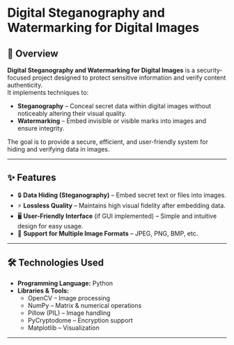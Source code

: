# Digital Steganography and Watermarking for Digital Images

## 📌 Overview
**Digital Steganography and Watermarking for Digital Images** is a security-focused project designed to protect sensitive information and verify content authenticity.  
It implements techniques to:
- **Steganography** – Conceal secret data within digital images without noticeably altering their visual quality.
- **Watermarking** – Embed invisible or visible marks into images and ensure integrity.

The goal is to provide a secure, efficient, and user-friendly system for hiding and verifying data in images.

---

## ✨ Features
- 🔒 **Data Hiding (Steganography)** – Embed secret text or files into images.
- ⚡ **Lossless Quality** – Maintains high visual fidelity after embedding data.
- 🖥 **User-Friendly Interface** (if GUI implemented) – Simple and intuitive design for easy usage.
- 📂 **Support for Multiple Image Formats** – JPEG, PNG, BMP, etc.

---

## 🛠 Technologies Used
- **Programming Language:** Python  
- **Libraries & Tools:**
  - OpenCV – Image processing
  - NumPy – Matrix & numerical operations
  - Pillow (PIL) – Image handling
  - PyCryptodome – Encryption support
  - Matplotlib – Visualization

---

